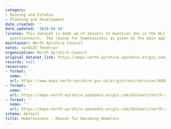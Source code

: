 ```yaml
---
category:
- Housing and Estates
- Planning and Development
date_created: ''
date_updated: '2018-04-16'
license: This dataset is made up of answers to Question 16a in the HL1 homelessness
  questionnaire.  The reason for homelessness as given by the main applicant.
maintainer: North Ayrshire Council
notes: <p>DCAT feed</p>
organization: North Ayrshire Council
original_dataset_link: https://maps-north-ayrshire.opendata.arcgis.com/maps/north-ayrshire::homelessness-reason-for-becoming-homeless
records: null
resources:
- format: ''
  name: ''
  url: https://www.maps.north-ayrshire.gov.uk/arcgis/rest/services/AGOL/Open_Data_Portal3/MapServer/24
- format: ''
  name: ''
  url: https://maps-north-ayrshire.opendata.arcgis.com/datasets/north-ayrshire::homelessness-reason-for-becoming-homeless.geojson?outSR=%7B%22latestWkid%22%3A27700%2C%22wkid%22%3A27700%7D
- format: ''
  name: ''
  url: https://maps-north-ayrshire.opendata.arcgis.com/datasets/north-ayrshire::homelessness-reason-for-becoming-homeless.csv?outSR=%7B%22latestWkid%22%3A27700%2C%22wkid%22%3A27700%7D
schema: default
title: Homelessness - Reason for Becoming Homeless
---
```

